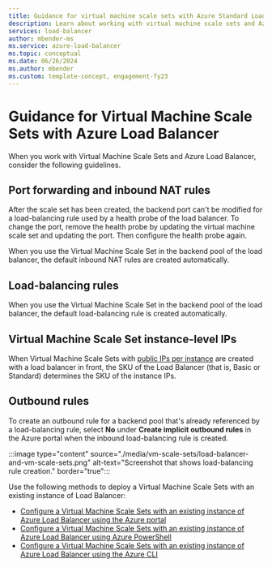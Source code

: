 ```yaml
---
title: Guidance for virtual machine scale sets with Azure Standard Load Balancer
description: Learn about working with virtual machine scale sets and Azure Standard Load Balancer.
services: load-balancer
author: mbender-ms
ms.service: azure-load-balancer
ms.topic: conceptual
ms.date: 06/26/2024
ms.author: mbender
ms.custom: template-concept, engagement-fy23
---
```


# Guidance for Virtual Machine Scale Sets with Azure Load Balancer

When you work with Virtual Machine Scale Sets and Azure Load Balancer, consider the following guidelines.

## Port forwarding and inbound NAT rules

After the scale set has been created, the backend port can't be modified for a load-balancing rule used by a health probe of the load balancer. To change the port, remove the health probe by updating the virtual machine scale set and updating the port. Then configure the health probe again.

When you use the Virtual Machine Scale Set in the backend pool of the load balancer, the default inbound NAT rules are created automatically.
  
## Load-balancing rules

When you use the Virtual Machine Scale Set in the backend pool of the load balancer, the default load-balancing rule is created automatically.

## Virtual Machine Scale Set instance-level IPs

When Virtual Machine Scale Sets with [public IPs per instance](../virtual-machine-scale-sets/virtual-machine-scale-sets-networking.md) are created with a load balancer in front,  the SKU of the Load Balancer (that is, Basic or Standard) determines the SKU of the instance IPs.

## Outbound rules

To create an outbound rule for a backend pool that's already referenced by a load-balancing rule, select **No** under **Create implicit outbound rules** in the Azure portal when the inbound load-balancing rule is created.

  :::image type="content" source="./media/vm-scale-sets/load-balancer-and-vm-scale-sets.png" alt-text="Screenshot that shows load-balancing rule creation." border="true":::

Use the following methods to deploy a Virtual Machine Scale Sets with an existing instance of Load Balancer:

* [Configure a Virtual Machine Scale Sets with an existing instance of Azure Load Balancer using the Azure portal](./configure-vm-scale-set-portal.md)
* [Configure a Virtual Machine Scale Sets with an existing instance of Azure Load Balancer using Azure PowerShell](./configure-vm-scale-set-powershell.md)
* [Configure a Virtual Machine Scale Sets with an existing instance of Azure Load Balancer using the Azure CLI](./configure-vm-scale-set-cli.md)
